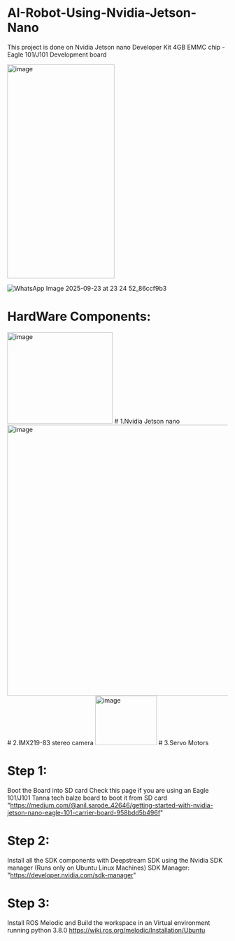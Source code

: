# AI-Robot-Using-Nvidia-Jetson-Nano
This project is done on Nvidia Jetson nano Developer Kit 4GB EMMC chip - Eagle 101/J101 Development board

<img width="245" height="490" alt="image" src="https://github.com/user-attachments/assets/fe8dd2c2-b185-4bf8-a441-8183d21ade2a" />

![WhatsApp Image 2025-09-23 at 23 24 52_86ccf9b3](https://github.com/user-attachments/assets/b2585e12-0bca-4667-a3a1-5c2794f8bf36)





# HardWare Components:
<img width="241" height="209" alt="image" src="https://github.com/user-attachments/assets/0aa8e4cf-9622-4b42-bd5b-2dc8328b6d4f" />
# 1.Nvidia Jetson nano

<img width="960" height="620" alt="image" src="https://github.com/user-attachments/assets/286fb21d-caff-4589-bb0f-27236968f58d" />
# 2.IMX219-83 stereo camera 

<img width="141" height="113" alt="image" src="https://github.com/user-attachments/assets/17298b1d-af17-4b63-8678-c79cf2a68580" />
# 3.Servo Motors




# Step 1:
Boot the Board into SD card 
Check this page if you are using an Eagle 101/J101 Tanna tech balze board to boot it from SD card
"https://medium.com/@anil.sarode_42646/getting-started-with-nvidia-jetson-nano-eagle-101-carrier-board-958bdd5b496f"

# Step 2:
Install all the SDK components with Deepstream SDK using the Nvidia SDK manager (Runs only on Ubuntu Linux Machines)
SDK Manager: "https://developer.nvidia.com/sdk-manager"

# Step 3:
Install ROS Melodic and Build the workspace in an Virtual environment running python 3.8.0
https://wiki.ros.org/melodic/Installation/Ubuntu


